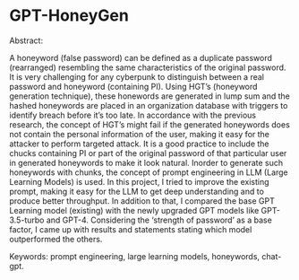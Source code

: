 # GPT-HoneyGen

Abstract:

A honeyword (false password) can be defined as a duplicate password (rearranged)
resembling the same characteristics of the original password. It is very challenging
for any cyberpunk to distinguish between a real password and honeyword (containing
PI). Using HGT’s (honeyword generation technique), these honewords are generated
in lump sum and the hashed honeywords are placed in an organization database with
triggers to identify breach before it’s too late. In accordance with the previous research,
the concept of HGT’s might fail if the generated honeywords does not contain
the personal information of the user, making it easy for the attacker to perform targeted
attack. It is a good practice to include the chucks containing PI or part of the
original password of that particular user in generated honeywords to make it look
natural. Inorder to generate such honeywords with chunks, the concept of prompt
engineering in LLM (Large Learning Models) is used. In this project, I tried to improve
the existing prompt, making it easy for the LLM to get deep understanding
and to produce better throughput. In addition to that, I compared the base GPT
Learning model (existing) with the newly upgraded GPT models like GPT-3.5-turbo
and GPT-4. Considering the ‘strength of password’ as a base factor, I came up with
results and statements stating which model outperformed the others.

Keywords: prompt engineering, large learning models, honeywords, chat-gpt.

